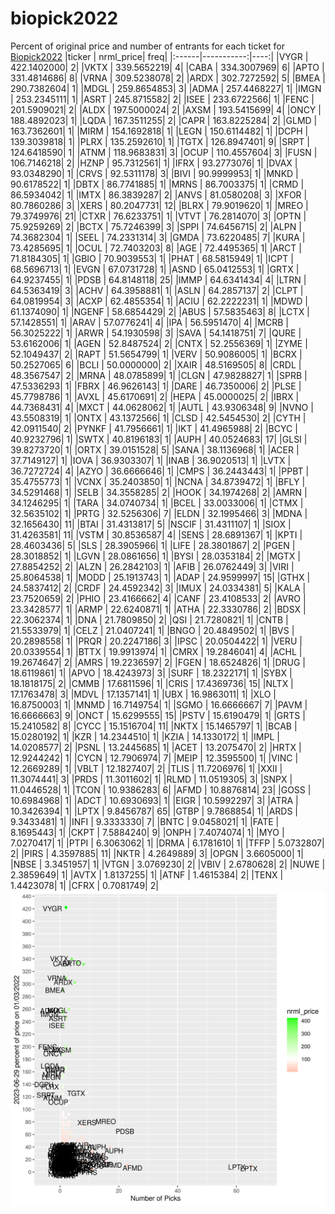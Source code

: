 # biopick2022
Percent of original price and number of entrants for each ticket for [Biopick2022](https://twitter.com/hashtag/Biopick2022)
|ticker |  nrml_price| freq|
|:------|-----------:|----:|
|VYGR   | 422.1402000|    2|
|VKTX   | 339.5652219|    4|
|CABA   | 334.3007969|    6|
|APTO   | 331.4814686|    8|
|VRNA   | 309.5238078|    2|
|ARDX   | 302.7272592|    5|
|BMEA   | 290.7382604|    1|
|MDGL   | 259.8654853|    3|
|ADMA   | 257.4468227|    1|
|IMGN   | 253.2345111|    1|
|ASRT   | 245.8715582|    2|
|ISEE   | 233.6722566|    1|
|FENC   | 201.5909021|    2|
|ALDX   | 197.5000024|    2|
|AXSM   | 193.5415699|    4|
|ONCY   | 188.4892023|    1|
|LQDA   | 167.3511255|    2|
|CAPR   | 163.8225284|    2|
|GLMD   | 163.7362601|    1|
|MIRM   | 154.1692818|    1|
|LEGN   | 150.6114482|    1|
|DCPH   | 139.3039818|    1|
|PLRX   | 135.2592610|    1|
|TGTX   | 126.8947401|    9|
|SRPT   | 124.6418590|    1|
|ATNM   | 118.9683831|    3|
|OCUP   | 110.4557604|    3|
|FUSN   | 106.7146218|    2|
|HZNP   |  95.7312561|    1|
|IFRX   |  93.2773076|    1|
|DVAX   |  93.0348290|    1|
|CRVS   |  92.5311178|    3|
|BIVI   |  90.9999953|    1|
|MNKD   |  90.6178522|    1|
|DBTX   |  86.7741885|    1|
|MRNS   |  86.7003375|    1|
|CRMD   |  86.5934042|    1|
|IMTX   |  86.3839287|    2|
|ANVS   |  81.0580208|    3|
|XFOR   |  80.7860286|    3|
|XERS   |  80.2047731|   12|
|BLRX   |  79.9019620|    1|
|MREO   |  79.3749976|   21|
|CTXR   |  76.6233751|    1|
|VTVT   |  76.2814070|    3|
|OPTN   |  75.9259269|    2|
|BCTX   |  75.7246399|    3|
|SPPI   |  74.6456715|    2|
|ALPN   |  74.3682304|    1|
|SEEL   |  74.2331314|    3|
|GMDA   |  73.6220485|    7|
|KURA   |  73.4285695|    1|
|OCUL   |  72.7403203|    8|
|AGE    |  72.4495365|    1|
|ARCT   |  71.8184305|    1|
|GBIO   |  70.9039553|    1|
|PHAT   |  68.5815949|    1|
|ICPT   |  68.5696713|    1|
|EVGN   |  67.0731728|    1|
|ASND   |  65.0412553|    1|
|GRTX   |  64.9237455|    1|
|PDSB   |  64.8148118|   25|
|IMMP   |  64.6341434|    4|
|LTRN   |  64.5363419|    3|
|ACHV   |  64.3958881|    1|
|ASLN   |  64.2857137|    2|
|CLPT   |  64.0819954|    3|
|ACXP   |  62.4855354|    1|
|ACIU   |  62.2222231|    1|
|MDWD   |  61.1374090|    1|
|NGENF  |  58.6854429|    2|
|ABUS   |  57.5835463|    8|
|LCTX   |  57.1428551|    1|
|ARAV   |  57.0776241|    4|
|IPA    |  56.5951470|    4|
|MCRB   |  56.3025222|    1|
|ARWR   |  54.1930598|    3|
|SAVA   |  54.1418751|    7|
|QURE   |  53.6162006|    1|
|AGEN   |  52.8487524|    2|
|CNTX   |  52.2556369|    1|
|ZYME   |  52.1049437|    2|
|RAPT   |  51.5654799|    1|
|VERV   |  50.9086005|    1|
|BCRX   |  50.2527065|    6|
|BCLI   |  50.0000000|    2|
|XAIR   |  48.5169505|    8|
|CRDL   |  48.3567547|    2|
|MRNA   |  48.0785899|    1|
|CLGN   |  47.9828827|    1|
|SPRB   |  47.5336293|    1|
|FBRX   |  46.9626143|    1|
|DARE   |  46.7350006|    2|
|PLSE   |  45.7798786|    1|
|AVXL   |  45.6170691|    2|
|HEPA   |  45.0000025|    2|
|IBRX   |  44.7368431|    4|
|MXCT   |  44.0628062|    1|
|AUTL   |  43.9306348|    9|
|NVNO   |  43.5508319|    1|
|ONTX   |  43.1372566|    1|
|CLSD   |  42.5454530|    2|
|CYTH   |  42.0911540|    2|
|PYNKF  |  41.7956661|    1|
|IKT    |  41.4965988|    2|
|BCYC   |  40.9232796|    1|
|SWTX   |  40.8196183|    1|
|AUPH   |  40.0524683|   17|
|GLSI   |  39.8273720|    1|
|ORTX   |  39.0151528|    5|
|SANA   |  38.1136968|    1|
|ACER   |  37.7149127|    1|
|IOVA   |  36.9303307|    1|
|INAB   |  36.9020513|    1|
|LVTX   |  36.7272724|    4|
|AZYO   |  36.6666646|    1|
|CMPS   |  36.2443443|    1|
|PPBT   |  35.4755773|    1|
|VCNX   |  35.2403850|    1|
|NCNA   |  34.8739472|    1|
|BFLY   |  34.5291468|    1|
|SELB   |  34.3558285|    2|
|HOOK   |  34.1974268|    2|
|AMRN   |  34.1246295|    1|
|TARA   |  34.0740734|    1|
|BCEL   |  33.0033006|    1|
|CTMX   |  32.5635102|    1|
|PRTG   |  32.5256306|    7|
|ELDN   |  32.1995466|    3|
|MDNA   |  32.1656430|   11|
|BTAI   |  31.4313817|    5|
|NSCIF  |  31.4311107|    1|
|SIOX   |  31.4263581|   11|
|VSTM   |  30.8536587|    4|
|SENS   |  28.6891367|    1|
|KPTI   |  28.4603436|    5|
|SLS    |  28.3905966|    1|
|LIFE   |  28.3801867|    2|
|PGEN   |  28.3018852|    1|
|LGVN   |  28.0861656|    1|
|BYSI   |  28.0353184|    2|
|MGTX   |  27.8854252|    2|
|ALZN   |  26.2842103|    1|
|AFIB   |  26.0762449|    3|
|VIRI   |  25.8064538|    1|
|MODD   |  25.1913743|    1|
|ADAP   |  24.9599997|   15|
|GTHX   |  24.5837412|    2|
|CRDF   |  24.4592342|    3|
|IMUX   |  24.0334381|    5|
|KALA   |  23.7520659|    2|
|PHIO   |  23.4166662|    4|
|CANF   |  23.4108533|    2|
|AVRO   |  23.3428577|    1|
|ARMP   |  22.6240871|    1|
|ATHA   |  22.3330786|    2|
|BDSX   |  22.3062374|    1|
|DNA    |  21.7809850|    2|
|QSI    |  21.7280821|    1|
|CNTB   |  21.5533979|    1|
|CELZ   |  21.0407241|    1|
|BNGO   |  20.4849502|    1|
|BVS    |  20.2898558|    1|
|PRQR   |  20.2247186|    3|
|IPSC   |  20.0504422|    1|
|VERU   |  20.0339554|    1|
|BTTX   |  19.9913974|    1|
|CMRX   |  19.2846041|    4|
|ACHL   |  19.2674647|    2|
|AMRS   |  19.2236597|    2|
|FGEN   |  18.6524826|    1|
|DRUG   |  18.6119861|    1|
|APVO   |  18.4243973|    3|
|SURF   |  18.2322171|    1|
|SYBX   |  18.1818175|    2|
|CMMB   |  17.6811596|    1|
|CRIS   |  17.4369736|   15|
|NLTX   |  17.1763478|    3|
|MDVL   |  17.1357141|    1|
|UBX    |  16.9863011|    1|
|XLO    |  16.8750003|    1|
|MNMD   |  16.7149754|    1|
|SGMO   |  16.6666667|    7|
|PAVM   |  16.6666663|    9|
|ONCT   |  15.6299555|   15|
|PSTV   |  15.6190479|    1|
|GRTS   |  15.2410582|    8|
|CYCC   |  15.1516704|   11|
|NKTX   |  15.1465797|    1|
|BCAB   |  15.0280192|    1|
|KZR    |  14.2344510|    1|
|KZIA   |  14.1330172|    1|
|IMPL   |  14.0208577|    2|
|PSNL   |  13.2445685|    1|
|ACET   |  13.2075470|    2|
|HRTX   |  12.9244242|    1|
|CYCN   |  12.7906974|    7|
|MEIP   |  12.3595500|    1|
|VINC   |  12.2669289|    1|
|VBLT   |  12.1827407|    2|
|TLIS   |  11.7206976|    1|
|XXII   |  11.3074441|    3|
|PRDS   |  11.3011602|    1|
|RLMD   |  11.0519305|    3|
|SNPX   |  11.0446528|    1|
|TCON   |  10.9386283|    6|
|AFMD   |  10.8876814|   23|
|GOSS   |  10.6984968|    1|
|ADCT   |  10.6930693|    1|
|EIGR   |  10.5992297|    3|
|ATRA   |  10.3426394|    1|
|LPTX   |   9.8456787|   65|
|GTBP   |   9.7868854|    1|
|ARDS   |   9.3433481|    1|
|INFI   |   9.3333330|    7|
|BNTC   |   9.0458021|    1|
|FATE   |   8.1695443|    1|
|CKPT   |   7.5884240|    9|
|ONPH   |   7.4074074|    1|
|MYO    |   7.0270417|    1|
|PTPI   |   6.3063062|    1|
|DRMA   |   6.1781610|    1|
|TFFP   |   5.0732807|    2|
|PIRS   |   4.3597885|   11|
|NKTR   |   4.2649889|    3|
|OPGN   |   3.6605000|    1|
|NBSE   |   3.3451957|    1|
|VTGN   |   3.0769230|    2|
|VBIV   |   2.6780628|    2|
|NUWE   |   2.3859649|    1|
|AVTX   |   1.8137255|    1|
|ATNF   |   1.4615384|    2|
|TENX   |   1.4423078|    1|
|CFRX   |   0.7081749|    2|
![retvspicks](biopicks.png?raw=true)
